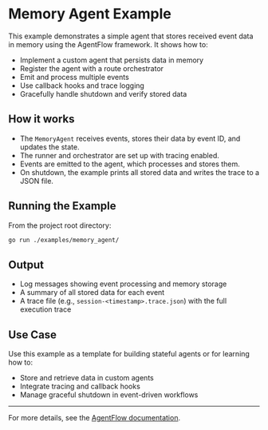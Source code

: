 # Memory Agent Example

This example demonstrates a simple agent that stores received event data in memory using the AgentFlow framework. It shows how to:

- Implement a custom agent that persists data in memory
- Register the agent with a route orchestrator
- Emit and process multiple events
- Use callback hooks and trace logging
- Gracefully handle shutdown and verify stored data

## How it works
- The `MemoryAgent` receives events, stores their data by event ID, and updates the state.
- The runner and orchestrator are set up with tracing enabled.
- Events are emitted to the agent, which processes and stores them.
- On shutdown, the example prints all stored data and writes the trace to a JSON file.

## Running the Example
From the project root directory:

```sh
go run ./examples/memory_agent/
```

## Output
- Log messages showing event processing and memory storage
- A summary of all stored data for each event
- A trace file (e.g., `session-<timestamp>.trace.json`) with the full execution trace

## Use Case
Use this example as a template for building stateful agents or for learning how to:
- Store and retrieve data in custom agents
- Integrate tracing and callback hooks
- Manage graceful shutdown in event-driven workflows

---
For more details, see the [AgentFlow documentation](../../docs/DevGuide.md).
